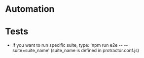 # Automation
# Tests

- If you want to run specific suite, type:  'npm run e2e -- --suite=suite_name'
(suite_name is defined in protractor.conf.js) 

